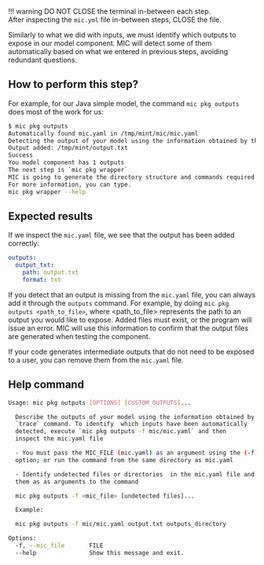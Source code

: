 !!! warning
    DO NOT CLOSE the terminal in-between each step.  
    After inspecting the `mic.yml` file in-between steps, CLOSE the file.

Similarly to what we did with inputs, we must identify which outputs to expose in our model component. MIC will detect some of them automatically based on what we entered in previous steps, avoiding redundant questions.

## How to perform this step?

For example, for our Java simple model, the command `mic pkg outputs` does most of the work for us:

```bash
$ mic pkg outputs
Automatically found mic.yaml in /tmp/mint/mic/mic.yaml
Detecting the output of your model using the information obtained by the `trace` command.
Output added: /tmp/mint/output.txt
Success
You model component has 1 outputs
The next step is `mic pkg wrapper`
MIC is going to generate the directory structure and commands required to run your model.
For more information, you can type.
mic pkg wrapper --help
```

## Expected results
If we inspect the `mic.yaml` file, we see that the output has been added correctly:

```yaml
outputs:
  output_txt:
    path: output.txt
    format: txt
```

If you detect that an output is missing from the `mic.yaml` file, you can always add it through the `outputs` command. For example, by doing `mic pkg outputs <path_to_file>`, where <path_to_file> represents the path to an output you would like to expose. Added files must exist, or the program will issue an error. MIC will use this information to confirm that the output files are generated when testing the component.

If your code generates intermediate outputs that do not need to be exposed to a user, you can remove them from the `mic.yaml` file.

## Help command

```bash
Usage: mic pkg outputs [OPTIONS] [CUSTOM_OUTPUTS]...

  Describe the outputs of your model using the information obtained by the
  `trace` command. To identify  which inputs have been automatically
  detected, execute `mic pkg outputs -f mic/mic.yaml` and then
  inspect the mic.yaml file

  - You must pass the MIC_FILE (mic.yaml) as an argument using the (-f)
  option; or run the command from the same directory as mic.yaml

  - Identify undetected files or directories  in the mic.yaml file and pass
  them as as arguments to the command

  mic pkg outputs -f <mic_file> [undetected files]...

  Example:

  mic pkg outputs -f mic/mic.yaml output.txt outputs_directory

Options:
  -f, --mic_file       FILE
  --help               Show this message and exit.
```
